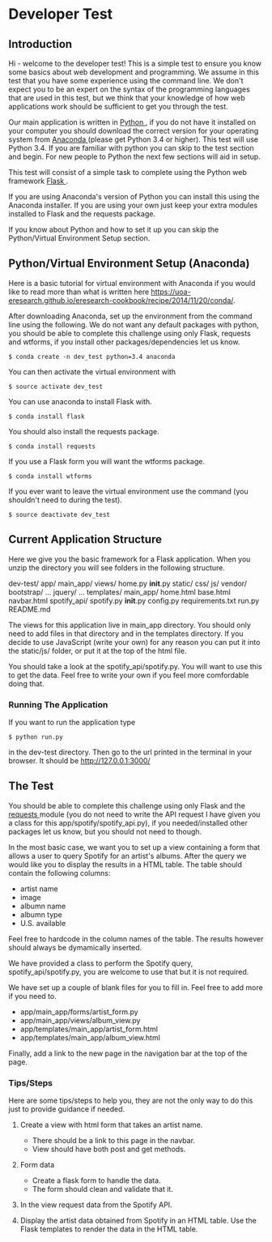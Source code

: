 # Developer Test


## Introduction

Hi - welcome to the developer test! This is a simple test to ensure you know some basics about web development and programming. We assume in this test that you have some experience using the command line. We don't expect you to be an expert on the syntax of the programming languages that are used in this test, but we think that your knowledge of how web applications work should be sufficient to get you through the test.  

Our main application is written in <a href='https://www.python.org/'> Python </a>, if you do not have it installed on your computer you should download the correct version for your operating system from <a href='https://www.continuum.io/downloads'> Anaconda </a> (please get Python 3.4 or higher). This test will use Python 3.4. If you are familiar with python you can skip to the test section and begin. For new people to Python the next few sections will aid in setup. 

This test will consist of a simple task to complete using the Python web framework <a href='http://flask.pocoo.org/'> Flask </a>. 

If you are using Anaconda's version of Python you can install this using the Anaconda installer. If you are using your own just keep your extra modules installed to Flask and the requests package. 

If you know about Python and how to set it up you can skip the Python/Virtual Environment Setup section.


## Python/Virtual Environment Setup (Anaconda)

Here is a basic tutorial for virtual environment with Anaconda if you would like to read more than what is written here https://uoa-eresearch.github.io/eresearch-cookbook/recipe/2014/11/20/conda/.

After downloading Anaconda, set up the environment from the command line using the following. We do not want any default packages with python, you should be able to complete this challenge using only Flask, requests and wtforms, if you install other packages/dependencies let us know.

    $ conda create -n dev_test python=3.4 anaconda

You can then activate the virtual environment with

    $ source activate dev_test

You can use anaconda to install Flask with. 
    
    $ conda install flask

You should also install the requests package.

    $ conda install requests

If you use a Flask form you will want the wtforms package.

    $ conda install wtforms


If you ever want to leave the virtual environment use the command (you shouldn't need to during the test). 

    $ source deactivate dev_test

## Current Application Structure

Here we give you the basic framework for a Flask application. When you unzip the directory you will see folders in the following structure.

dev-test/
    app/
        main_app/
            views/
                home.py
            __init__.py
        static/
            css/
            js/
            vendor/
                bootstrap/
                    ...
                jquery/
                    ...
        templates/
            main_app/
                home.html
            base.html
            navbar.html
        spotify_api/
            spotify.py
        __init__.py
    config.py
    requirements.txt
    run.py
    README.md

The views for this application live in main_app directory. You should only need to add files in that directory and in the templates directory. If you decide to use JavaScript (write your own) for any reason you can put it into the static/js/ folder, or put it at the top of the html file.

You should take a look at the spotify_api/spotify.py. You will want to use this to get the data. Feel free to write your own if you feel more comfordable doing that.


### Running The Application

If you want to run the application type
    
    $ python run.py

in the dev-test directory. Then go to the url printed in the terminal in your browser. It should be http://127.0.0.1:3000/


## The Test

You should be able to complete this challenge using only Flask and the <a href='http://docs.python-requests.org/en/master/'> requests </a> module (you do not need to write the API request I have given you a class for this app/spotify/spotify_api.py), if you needed/installed other packages let us know, but you should not need to though.

In the most basic case, we want you to set up a view containing a form that allows a user to query Spotify for an artist's albums. After the query we would like you to display the results in a HTML table. The table should contain the following columns:

- artist name
- image
- albumn name
- albumn type
- U.S. available

Feel free to hardcode in the column names of the table. The results however should always be dymamically inserted.

We have provided a class to perform the Spotify query, spotify_api/spotify.py, you are welcome to use that but it is not required.

We have set up a couple of blank files for you to fill in. Feel free to add more if you need to.

- app/main_app/forms/artist_form.py
- app/main_app/views/album_view.py
- app/templates/main_app/artist_form.html
- app/templates/main_app/album_view.html

Finally, add a link to the new page in the navigation bar at the top of the page.


### Tips/Steps

Here are some tips/steps to help you, they are not the only way to do this just to provide guidance if needed. 


1. Create a view with html form that takes an artist name.
    - There should be a link to this page in the navbar.
    - View should have both post and get methods.

2. Form data
    - Create a flask form to handle the data.
    - The form should clean and validate that it. 

3. In the view request data from the Spotify API.

4. Display the artist data obtained from Spotify in an HTML table. Use the Flask templates to render the data in the HTML table.
